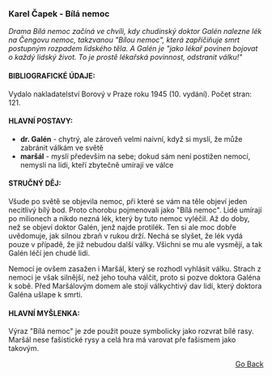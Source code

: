 ### Karel Čapek - Bílá nemoc

*Drama Bílá nemoc začíná ve chvíli, kdy chudinský doktor Galén nalezne lék na Čengovu nemoc, takzvanou "Bílou nemoc", která zapříčiňuje smrt postupným rozpadem lidského těla. A Galén je "jako lékař povinen bojovat o každý lidský život. To je prostě lékařská povinnost, odstranit válku!"*

#### BIBLIOGRAFICKÉ ÚDAJE:

Vydalo nakladatelství Borový v Praze roku 1945 (10. vydání). Počet stran: 121.

#### HLAVNÍ POSTAVY:

 - **dr. Galén** - chytrý, ale zároveň velmi naivní, když si myslí, že může zabránit válkám ve světě
 - **maršál** - myslí především na sebe; dokud sám není postižen nemocí, nemyslí na lidi, kteří zbytečně umírají ve válce

#### STRUČNÝ DĚJ:

Všude po světě se objevila nemoc, při které se vám na těle objeví jeden necitlivý bílý bod. Proto chorobu pojmenovali jako "Bílá nemoc". Lidé umírají po milionech a nikdo nezná lék, který by tuto nemoc vyléčil. Až do doby, než se objeví doktor Galén, jenž najde protilék. Ten si ale moc dobře uvědomuje, jak silnou zbraň v rukou drží. Nechá se slyšet, že lék vydá pouze v případě, že již nebudou další války. Všichni se mu ale vysmějí, a tak Galén léčí jen chudé lidi.

Nemocí je ovšem zasažen i Maršál, který se rozhodl vyhlásit válku. Strach z nemoci je však silnější, než jeho touha válčit, proto si pozve doktora Galéna k sobě. Před Maršálovým domem ale stojí válkychtivý dav lidí, který doktora Galéna ušlape k smrti.

#### HLAVNÍ MYŠLENKA:

Výraz "Bílá nemoc" je zde použit pouze symbolicky jako rozvrat bílé rasy. Maršál nese fašistické rysy a celá hra má varovat pře fašismem jako takovým.

<p align="right">
  <a href="https://github.com/neostetic/maturita">Go Back</a>
</p>
